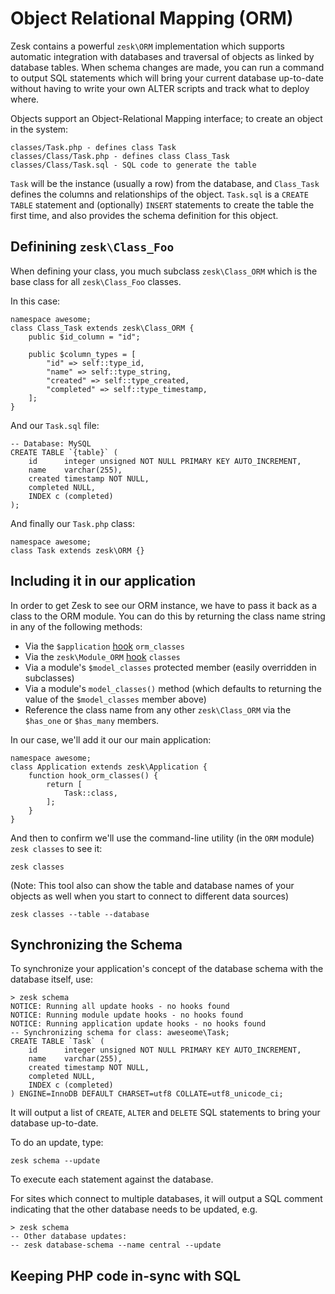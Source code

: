 # Object Relational Mapping (ORM)

Zesk contains a powerful `zesk\ORM` implementation which supports automatic integration with databases and traversal of objects as linked by database tables. When schema changes are made, you can run a command to output SQL statements which will bring your current database up-to-date without having to write your own ALTER scripts and track what to deploy where. 

Objects support an Object-Relational Mapping interface; to create an object in the system:

	classes/Task.php - defines class Task
	classes/Class/Task.php - defines class Class_Task
	classes/Class/Task.sql - SQL code to generate the table
	
`Task` will be the instance (usually a row) from the database, and `Class_Task` defines the columns and relationships of the object. `Task.sql` is a `CREATE TABLE` statement and (optionally) `INSERT` statements to create the table the first time, and also provides the schema definition for this object.

## Definining `zesk\Class_Foo`

When defining your class, you much subclass `zesk\Class_ORM` which is the base class for all `zesk\Class_Foo` classes.

In this case:

	namespace awesome;
	class Class_Task extends zesk\Class_ORM {
		public $id_column = "id";
		
		public $column_types = [
			"id" => self::type_id,
			"name" => self::type_string,
			"created" => self::type_created,
			"completed" => self::type_timestamp,
		];
	}
	
And our `Task.sql` file:

	-- Database: MySQL
	CREATE TABLE `{table}` (
		id		integer unsigned NOT NULL PRIMARY KEY AUTO_INCREMENT,
		name	varchar(255),
		created	timestamp NOT NULL,
		completed NULL,
		INDEX c (completed)
	);

And finally our `Task.php` class:

	namespace awesome;
	class Task extends zesk\ORM {}

## Including it in our application

In order to get Zesk to see our ORM instance, we have to pass it back as a class to the ORM module. You can do this by returning the class name string in any of the following methods:

- Via the `$application` [hook](hooks.md) `orm_classes`
- Via the `zesk\Module_ORM` [hook](hooks.md) `classes`
- Via a module's `$model_classes` protected member (easily overridden in subclasses)
- Via a module's `model_classes()` method (which defaults to returning the value of the `$model_classes` member above)
- Reference the class name from any other `zesk\Class_ORM` via the `$has_one` or `$has_many` members.

In our case, we'll add it our our main application:

	namespace awesome;
	class Application extends zesk\Application {
		function hook_orm_classes() {
			return [
				Task::class,
			];
		}
	}

And then to confirm we'll use the command-line utility (in the `ORM` module) `zesk classes` to see it:

	zesk classes
	
(Note: This tool also can show the table and database names of your objects as well when you start to connect to different data sources)

	zesk classes --table --database
	
## Synchronizing the Schema

To synchronize your application's concept of the database schema with the database itself, use:

	> zesk schema
	NOTICE: Running all update hooks - no hooks found
	NOTICE: Running module update hooks - no hooks found
	NOTICE: Running application update hooks - no hooks found
	-- Synchronizing schema for class: aweseome\Task;
	CREATE TABLE `Task` (
		id		integer unsigned NOT NULL PRIMARY KEY AUTO_INCREMENT,
		name	varchar(255),
		created	timestamp NOT NULL,
		completed NULL,
		INDEX c (completed)
	) ENGINE=InnoDB DEFAULT CHARSET=utf8 COLLATE=utf8_unicode_ci;

It will output a list of `CREATE`, `ALTER` and `DELETE` SQL statements to bring your database up-to-date.

To do an update, type:

	zesk schema --update
	
To execute each statement against the database.

For sites which connect to multiple databases, it will output a SQL comment indicating that the other database needs to be updated, e.g.

	> zesk schema
	-- Other database updates:
	-- zesk database-schema --name central --update

## Keeping PHP code in-sync with SQL

